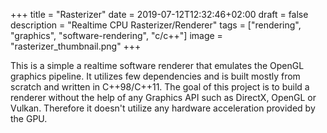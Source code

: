 +++
title = "Rasterizer"
date = 2019-07-12T12:32:46+02:00
draft = false
description = "Realtime CPU Rasterizer/Renderer"
tags = ["rendering", "graphics", "software-rendering", "c/c++"]
image = "rasterizer_thumbnail.png"
+++

This is a simple a realtime software renderer that emulates the OpenGL graphics pipeline. 
It utilizes few dependencies and is built mostly from scratch and written in C++98/C++11. 
The goal of this project is to build a renderer without the help of any Graphics API such as DirectX, OpenGL or Vulkan. 
Therefore it doesn't utilize any hardware acceleration provided by the GPU.


